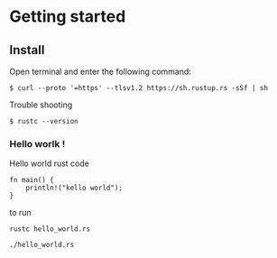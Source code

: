 # Getting started
## Install

Open terminal and enter the following command:

```
$ curl --proto '=https' --tlsv1.2 https://sh.rustup.rs -sSf | sh
```

Trouble shooting


```
$ rustc --version

```

### Hello worlk ! 

Hello world rust code

```
fn main() {
    println!("kello world");
}
```


to run

```
rustc hello_world.rs

./hello_world.rs
```


